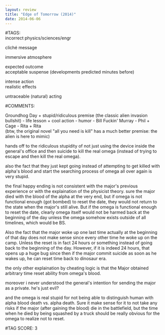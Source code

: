 ```yaml
---  
layout: review  
title: "Edge of Tomorrow (2014)"  
date: 2014-06-06  
---  
```

  
#TAGS:  
incorrect physics/sciences/engr  
  
cliché message  
  
immersive atmosphere  
  
expected outcome  
acceptable suspense (developments predicted minutes before)  
  
intense action  
realistic effects  
  
untraceable (natural) acting  
  
#COMMENTS:  
  
Groundhog Day + stupid/ridiculous premise (the classic alien invasion bullshit) - life lesson + cool action - humor - Bill Fuckin' Murray - Phil + Cage - Rita + Rita  
(btw, the original novel "all you need is kill" has a much better premise: the alien is here to mimic)  
  
hands off to the ridiculous stupidity of not just using the device inside the general's office and then suicide to kill the real omega (instead of trying to escape and then kill the real omega).  
  
also the fact that they just kept going instead of attempting to get killed with alpha's blood and start the searching process of omega all over again is very stupid.  
  
the final happy ending is not consistent with the major's previous experience or with the explaination of the physicist theory. sure the major died with the blood of the alpha at the very end, but if omega is not functional enough (got bombed) to reset the date, they would not return to the state when the major's still alive. But if the omega is functional enough to reset the date, clearly omega itself would not be harmed back at the beginning of the day unless the omega somehow exists outside of all timelines, which would be BS.  
  
Also the fact that the major woke up one last time actually at the beginning of that day does not make sense since every other time he woke up on the camp. Unless the reset is in fact 24 hours or something instead of going back to the beginning of the day. However, if it is indeed 24 hours, that opens up a huge bug since then if the major commit suicide as soon as he wakes up, he can reset time back to dinosaur era.  
  
the only other explaination by cheating logic is that the Major obtained arbitrary time reset ability from omega's blood.  
  
moreover i never understood the general's intention for sending the major as a private. he's just evil?  
  
and the omega is real stupid for not being able to distinguish human with alpha blood death vs. alpha death. Sure it make sense for it to not take any risks if the major (after gaining the blood) die in the battlefield, but the time when he died by being squashed by a truck should be really obvious for the omega to realize not to reset.  
  
  
  
  
  
#TAG SCORE: 3  
